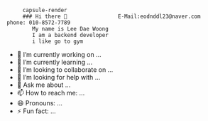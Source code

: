          
         capsule-render
         ### Hi there 👋                E-Mail:eodnddl23@naver.com    phone: 010-8572-7789
            My name is Lee Dae Woong           
            I am a backend developer
            i like go to gym


- 🔭 I’m currently working on ...
- 🌱 I’m currently learning ...
- 👯 I’m looking to collaborate on ...
- 🤔 I’m looking for help with ...
- 💬 Ask me about ...
- 📫 How to reach me: ...
- 😄 Pronouns: ...
- ⚡ Fun fact: ...

